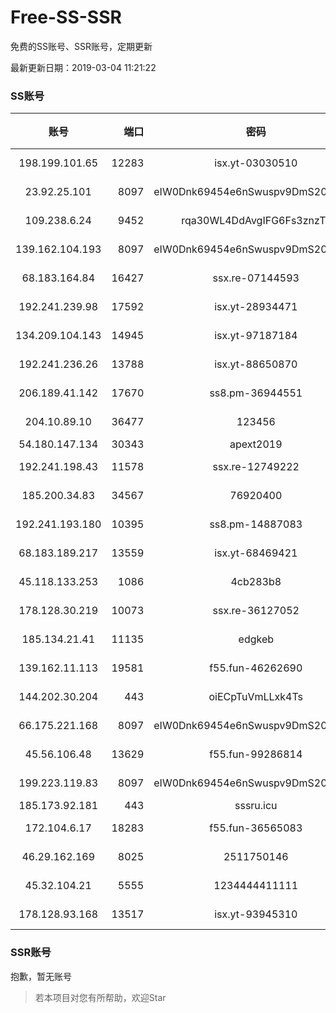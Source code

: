 # Free-SS-SSR

免费的SS账号、SSR账号，定期更新

最新更新日期：2019-03-04 11:21:22 

### SS账号

|账号|端口|密码|加密方式|更新时间|国家|
|:-----:|-----:|:----:|:----:|:----:|:----:|
|198.199.101.65|12283|isx.yt-03030510|aes-256-cfb|11:17:04|US|
|23.92.25.101|8097|eIW0Dnk69454e6nSwuspv9DmS201tQ0D|aes-256-cfb|11:17:14|US|
|109.238.6.24|9452|rqa30WL4DdAvgIFG6Fs3znzTa|aes-256-cfb|11:17:14|FR|
|139.162.104.193|8097|eIW0Dnk69454e6nSwuspv9DmS201tQ0D|aes-256-cfb|11:17:06|JP|
|68.183.164.84|16427|ssx.re-07144593|aes-256-cfb|11:17:06|US|
|192.241.239.98|17592|isx.yt-28934471|aes-256-cfb|11:17:04|US|
|134.209.104.143|14945|isx.yt-97187184|aes-256-cfb|11:17:06|SG|
|192.241.236.26|13788|isx.yt-88650870|aes-256-cfb|11:17:04|US|
|206.189.41.142|17670|ss8.pm-36944551|aes-256-cfb|11:17:06|SG|
|204.10.89.10|36477|123456|aes-256-cfb|11:17:11|US|
|54.180.147.134|30343|apext2019|chacha20|11:17:18|KR|
|192.241.198.43|11578|ssx.re-12749222|aes-256-cfb|11:17:04|US|
|185.200.34.83|34567|76920400|aes-256-cfb|11:17:08|US|
|192.241.193.180|10395|ss8.pm-14887083|aes-256-cfb|11:17:04|US|
|68.183.189.217|13559|isx.yt-68469421|aes-256-cfb|11:17:05|SG|
|45.118.133.253|1086|4cb283b8|aes-256-cfb|11:17:06|SG|
|178.128.30.219|10073|ssx.re-36127052|aes-256-cfb|11:17:06|SG|
|185.134.21.41|11135|edgkeb|aes-256-cfb|11:17:05|GB|
|139.162.11.113|19581|f55.fun-46262690|aes-256-cfb|11:17:06|SG|
|144.202.30.204|443|oiECpTuVmLLxk4Ts|aes-256-cfb|11:17:14|US|
|66.175.221.168|8097|eIW0Dnk69454e6nSwuspv9DmS201tQ0D|aes-256-cfb|11:17:15|US|
|45.56.106.48|13629|f55.fun-99286814|aes-256-cfb|11:17:03|US|
|199.223.119.83|8097|eIW0Dnk69454e6nSwuspv9DmS201tQ0D|aes-256-cfb|11:17:14|US|
|185.173.92.181|443|sssru.icu|rc4-md5|11:07:34|RU|
|172.104.6.17|18283|f55.fun-36565083|aes-256-cfb|11:17:03|US|
|46.29.162.169|8025|2511750146|aes-256-cfb|11:17:07|RU|
|45.32.104.21|5555|1234444411111|aes-256-cfb|11:17:14|SG|
|178.128.93.168|13517|isx.yt-93945310|aes-256-cfb|11:17:06|SG|


### SSR账号

抱歉，暂无账号



> 若本项目对您有所帮助，欢迎Star